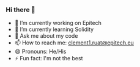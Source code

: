 ### Hi there 👋


- 🔭 I’m currently working on Epitech
- 🌱 I’m currently learning Solidity
- 💬 Ask me about my code
- 📫 How to reach me: clement1.ruat@epitech.eu
- 😄 Pronouns: He/His
- ⚡ Fun fact: I'm not the best
